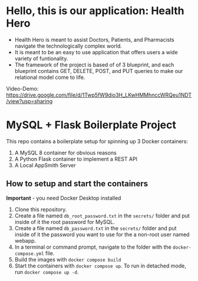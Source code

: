# Hello, this is our application: Health Hero
- Health Hero is meant to assist Doctors, Patients, and Pharmacists navigate the technologically complex world.
- It is meant to be an easy to use application that offers users a wide variety of funtionality.
- The framework of the project is based of of 3 blueprint, and each blueprint contains GET, DELETE, POST, and PUT queries to make our relational model come to life.

Video-Demo: https://drive.google.com/file/d/1Twp5fW9dio3H_LKwHMMhnccWRQeu1NDT/view?usp=sharing

# MySQL + Flask Boilerplate Project

This repo contains a boilerplate setup for spinning up 3 Docker containers: 
1. A MySQL 8 container for obvious reasons
1. A Python Flask container to implement a REST API
1. A Local AppSmith Server

## How to setup and start the containers
**Important** - you need Docker Desktop installed

1. Clone this repository.  
1. Create a file named `db_root_password.txt` in the `secrets/` folder and put inside of it the root password for MySQL. 
1. Create a file named `db_password.txt` in the `secrets/` folder and put inside of it the password you want to use for the a non-root user named webapp. 
1. In a terminal or command prompt, navigate to the folder with the `docker-compose.yml` file.  
1. Build the images with `docker compose build`
1. Start the containers with `docker compose up`.  To run in detached mode, run `docker compose up -d`. 

